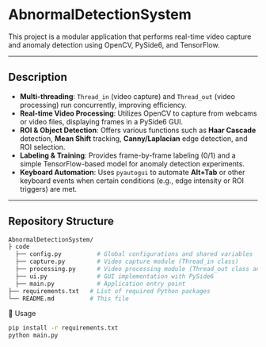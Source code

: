 # AbnormalDetectionSystem
This project is a modular application that performs real-time video capture and anomaly detection using OpenCV, PySide6, and TensorFlow.



---

## Description

- **Multi-threading**: `Thread_in` (video capture) and `Thread_out` (video processing) run concurrently, improving efficiency.  
- **Real-time Video Processing**: Utilizes OpenCV to capture from webcams or video files, displaying frames in a PySide6 GUI.  
- **ROI & Object Detection**: Offers various functions such as **Haar Cascade** detection, **Mean Shift** tracking, **Canny/Laplacian** edge detection, and ROI selection.  
- **Labeling & Training**: Provides frame-by-frame labeling (0/1) and a simple TensorFlow-based model for anomaly detection experiments.  
- **Keyboard Automation**: Uses `pyautogui` to automate **Alt+Tab** or other keyboard events when certain conditions (e.g., edge intensity or ROI triggers) are met.

---
## Repository Structure
```bash
AbnormalDetectionSystem/
├ code
  ├── config.py          # Global configurations and shared variables
  ├── capture.py         # Video capture module (Thread_in class)
  ├── processing.py      # Video processing module (Thread_out class and helper functions)
  ├── ui.py              # GUI implementation with PySide6
  ├── main.py            # Application entry point
├── requirements.txt   # List of required Python packages
└── README.md          # This file

```

🚀 Usage
```bash
pip install -r requirements.txt
python main.py
```
